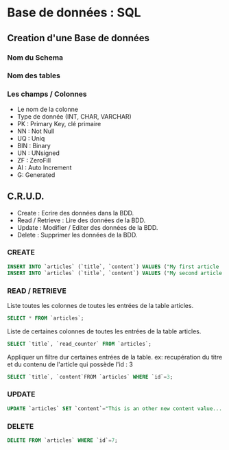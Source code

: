 # Base de données : SQL

## Creation d'une Base de données

### Nom du Schema

### Nom des tables

### Les champs / Colonnes

- Le nom de la colonne
- Type de donnée (INT, CHAR, VARCHAR)
- PK : Primary Key, clé primaire
- NN : Not Null
- UQ : Uniq
- BIN : Binary
- UN : UNsigned
- ZF : ZeroFill
- AI : Auto Increment
- G: Generated

## C.R.U.D.

- Create : Ecrire des données dans la BDD.
- Read / Retrieve : Lire des données de la BDD.
- Update : Modifier / Editer des données de la BDD.
- Delete : Supprimer les données de la BDD.

### CREATE

```sql
INSERT INTO `articles` (`title`, `content`) VALUES ("My first article !", "Lorem ipsum... blablabla...");
INSERT INTO `articles` (`title`, `content`) VALUES ("My second article !", "Lorem ipsum... blablabla..."), ("My third article !", "Lorem ipsum... blablabla...");
```

### READ / RETRIEVE

Liste toutes les colonnes de toutes les entrées de la table articles.

```sql
SELECT * FROM `articles`;
```

Liste de certaines colonnes de toutes les entrées de la table articles.

```sql 
SELECT `title`, `read_counter` FROM `articles`;
```

Appliquer un filtre dur certaines entrées de la table.
ex: recupération du titre et du contenu de l'article qui possède l'id : 3

```sql 
SELECT `title`, `content`FROM `articles` WHERE `id`=3;
```

### UPDATE

```sql 
UPDATE `articles` SET `content`="This is an other new content value....." WHERE `id`=2;
```

### DELETE

```sql
DELETE FROM `articles` WHERE `id`=7;
```
